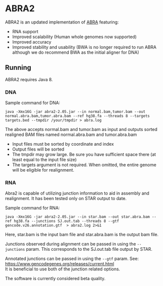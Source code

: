 # ABRA2

ABRA2 is an updated implementation of [ABRA](https://github.com/mozack/abra) featuring:
* RNA support
* Improved scalability (Human whole genomes now supported)
* Improved accuracy
* Improved stability and usability (BWA is no longer required to run ABRA although we do recommend BWA as the initial aligner for DNA)

## Running

ABRA2 requires Java 8.

### DNA

Sample command for DNA:

```java -Xmx16G -jar abra2-2.05.jar --in normal.bam,tumor.bam --out normal.abra.bam,tumor.abra.bam --ref hg38.fa --threads 8 --targets targets.bed --tmpdir /your/tmpdir > abra.log```

The above accepts normal.bam and tumor.bam as input and outputs sorted realigned BAM files named normal.abra.bam and tumor.abra.bam

* Input files must be sorted by coordinate and index
* Output files will be sorted
* The tmpdir may grow large.  Be sure you have sufficient space there (at least equal to the input file size)
* The targets argument is not required.  When omitted, the entire genome will be eligible for realignment.

### RNA

Abra2 is capable of utilizing junction information to aid in assembly and realignment.  It has been tested only on STAR output to date.

Sample command for RNA:

```java -Xmx16G -jar abra2-2.05.jar --in star.bam --out star.abra.bam --ref hg38.fa --junctions SJ.out.tab --threads 8 --gtf gencode.v26.annotation.gtf  > abra2.log 2>&1```

Here, star.bam is the input bam file and star.abra.bam is the output bam file.

Junctions observed during alignment can be passed in using the ```--junctions``` param.  This corresponds to the SJ.out.tab file output by STAR.

Annotated junctions can be passed in using the ```--gtf``` param.  See: https://www.gencodegenes.org/releases/current.html  
It is beneficial to use both of the junction related options.

The software is currently considered beta quality.


